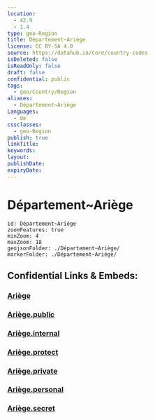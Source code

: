```yaml
---
location:
  - 42.9
  - 1.4
type: geo-Region
title: Département~Ariège
license: CC BY-SA 4.0
source: https://datahub.io/core/country-codes
isDeleted: false
isReadOnly: false
draft: false
confidential: public
tags:
  - geo/Country/Region
aliases:
  - Département~Ariège
Languages:
  - de
cssclasses:
  - geo-Region
publish: true
linkTitle:
keywords:
layout:
publishDate:
expiryDate:
---
```


# Département~Ariège

```leaflet
id: Département~Ariège
zoomFeatures: true 
minZoom: 4 
maxZoom: 18
geojsonFolder: ./Département~Ariège/
markerFolder: ./Département~Ariège/
```


## Confidential Links & Embeds: 

### [Ariège](/_Standards/Earth/Continent/Europe/Europe~West/France/regions~France/Occitanie/departments~Occitanie/Ariège.md) 

### [Ariège.public](/_public/Earth/Continent/Europe/Europe~West/France/regions~France/Occitanie/departments~Occitanie/Ariège.public.md) 

### [Ariège.internal](/_internal/Earth/Continent/Europe/Europe~West/France/regions~France/Occitanie/departments~Occitanie/Ariège.internal.md) 

### [Ariège.protect](/_protect/Earth/Continent/Europe/Europe~West/France/regions~France/Occitanie/departments~Occitanie/Ariège.protect.md) 

### [Ariège.private](/_private/Earth/Continent/Europe/Europe~West/France/regions~France/Occitanie/departments~Occitanie/Ariège.private.md) 

### [Ariège.personal](/_personal/Earth/Continent/Europe/Europe~West/France/regions~France/Occitanie/departments~Occitanie/Ariège.personal.md) 

### [Ariège.secret](/_secret/Earth/Continent/Europe/Europe~West/France/regions~France/Occitanie/departments~Occitanie/Ariège.secret.md)


